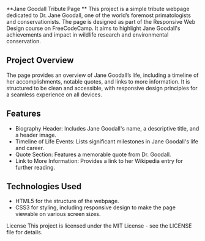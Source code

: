 **Jane Goodall Tribute Page
**
This project is a simple tribute webpage dedicated to Dr. Jane Goodall, one of the world’s foremost primatologists and conservationists. The page is designed as part of the Responsive Web Design course on FreeCodeCamp. It aims to highlight Jane Goodall's achievements and impact in wildlife research and environmental conservation.

## Project Overview
The page provides an overview of Jane Goodall’s life, including a timeline of her accomplishments, notable quotes, and links to more information. It is structured to be clean and accessible, with responsive design principles for a seamless experience on all devices.

## Features
- Biography Header: Includes Jane Goodall's name, a descriptive title, and a header image.
- Timeline of Life Events: Lists significant milestones in Jane Goodall's life and career.
- Quote Section: Features a memorable quote from Dr. Goodall.
- Link to More Information: Provides a link to her Wikipedia entry for further reading.

## Technologies Used
- HTML5 for the structure of the webpage.
- CSS3 for styling, including responsive design to make the page viewable on various screen sizes.

License
This project is licensed under the MIT License - see the LICENSE file for details.
